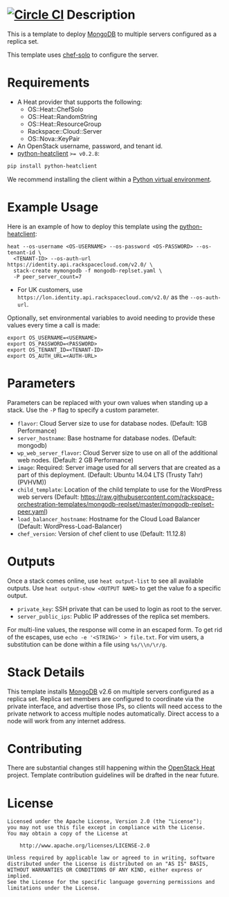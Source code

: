 [![Circle CI](https://circleci.com/gh/rackspace-orchestration-templates/mongodb-replset/tree/master.png?style=shield)](https://circleci.com/gh/rackspace-orchestration-templates/mongodb-replset/tree/master)
Description
===========

This is a template to deploy [MongoDB](http://www.mongodb.org) to multiple
servers configured as a replica set.

This template uses [chef-solo](http://docs.opscode.com/chef_solo.html)
to configure the server.

Requirements
============
* A Heat provider that supports the following:
  * OS::Heat::ChefSolo
  * OS::Heat::RandomString
  * OS::Heat::ResourceGroup
  * Rackspace::Cloud::Server
  * OS::Nova::KeyPair
* An OpenStack username, password, and tenant id.
* [python-heatclient](https://github.com/openstack/python-heatclient)
`>= v0.2.8`:

```bash
pip install python-heatclient
```

We recommend installing the client within a [Python virtual
environment](http://www.virtualenv.org/).

Example Usage
=============
Here is an example of how to deploy this template using the
[python-heatclient](https://github.com/openstack/python-heatclient):

```
heat --os-username <OS-USERNAME> --os-password <OS-PASSWORD> --os-tenant-id \
  <TENANT-ID> --os-auth-url https://identity.api.rackspacecloud.com/v2.0/ \
  stack-create mymongodb -f mongodb-replset.yaml \
  -P peer_server_count=7
```

* For UK customers, use `https://lon.identity.api.rackspacecloud.com/v2.0/` as
the `--os-auth-url`.

Optionally, set environmental variables to avoid needing to provide these
values every time a call is made:

```
export OS_USERNAME=<USERNAME>
export OS_PASSWORD=<PASSWORD>
export OS_TENANT_ID=<TENANT-ID>
export OS_AUTH_URL=<AUTH-URL>
```

Parameters
==========
Parameters can be replaced with your own values when standing up a stack. Use
the `-P` flag to specify a custom parameter.

* `flavor`: Cloud Server size to use for database nodes. (Default:
  1GB Performance)
* `server_hostname`: Base hostname for database nodes. (Default: mongodb)
* `wp_web_server_flavor`: Cloud Server size to use on all of the additional web
  nodes. (Default: 2 GB Performance)
* `image`: Required: Server image used for all servers that are created as a
  part of this deployment. (Default: Ubuntu 14.04 LTS (Trusty Tahr) (PVHVM))
* `child_template`: Location of the child template to use for the WordPress web
  servers (Default:
  https://raw.githubusercontent.com/rackspace-orchestration-templates/mongodb-replset/master/mongodb-replset-peer.yaml)
* `load_balancer_hostname`: Hostname for the Cloud Load Balancer (Default:
  WordPress-Load-Balancer)
* `chef_version`: Version of chef client to use (Default: 11.12.8)

Outputs
=======
Once a stack comes online, use `heat output-list` to see all available outputs.
Use `heat output-show <OUTPUT NAME>` to get the value fo a specific output.

* `private_key`: SSH private that can be used to login as root to the server.
* `server_public_ips`: Public IP addresses of the replica set members.

For multi-line values, the response will come in an escaped form. To get rid of
the escapes, use `echo -e '<STRING>' > file.txt`. For vim users, a substitution
can be done within a file using `%s/\\n/\r/g`.

Stack Details
=============
This template installs [MongoDB](http://www.mongodb.org/) v2.6 on multiple
servers configured as a replica set. Replica set members are configured
to coordinate via the private interface, and advertise those IPs, so clients
will need access to the private network to access multiple nodes automatically.
Direct access to a node will work from any internet address.

Contributing
============
There are substantial changes still happening within the [OpenStack
Heat](https://wiki.openstack.org/wiki/Heat) project. Template contribution
guidelines will be drafted in the near future.

License
=======
```
Licensed under the Apache License, Version 2.0 (the "License");
you may not use this file except in compliance with the License.
You may obtain a copy of the License at

    http://www.apache.org/licenses/LICENSE-2.0

Unless required by applicable law or agreed to in writing, software
distributed under the License is distributed on an "AS IS" BASIS,
WITHOUT WARRANTIES OR CONDITIONS OF ANY KIND, either express or implied.
See the License for the specific language governing permissions and
limitations under the License.
```
